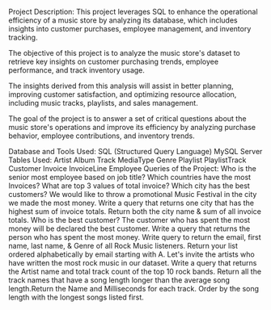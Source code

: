 Project Description:
This project leverages SQL to enhance the operational efficiency of a music store by analyzing its database, which includes insights into customer purchases, employee management, and inventory tracking.

The objective of this project is to analyze the music store's dataset to retrieve key insights on customer purchasing trends, employee performance, and track inventory usage.

The insights derived from this analysis will assist in better planning, improving customer satisfaction, and optimizing resource allocation, including music tracks, playlists, and sales management.

The goal of the project is to answer a set of critical questions about the music store's operations and improve its efficiency by analyzing purchase behavior, employee contributions, and inventory trends.

Database and Tools Used:
SQL (Structured Query Language)
MySQL Server
Tables Used:
Artist
Album
Track
MediaType
Genre
Playlist
PlaylistTrack
Customer
Invoice
InvoiceLine
Employee
Queries of the Project:
Who is the senior most employee based on job title?
Which countries have the most Invoices?
What are top 3 values of total invoice?
Which city has the best customers? We would like to throw a promotional Music Festival in the city we made the most money. Write a query that returns one city that has the highest sum of invoice totals. Return both the city name & sum of all invoice totals.
Who is the best customer? The customer who has spent the most money will be declared the best customer. Write a query that returns the person who has spent the most money.
Write query to return the email, first name, last name, & Genre of all Rock Music listeners. Return your list ordered alphabetically by email starting with A.
Let's invite the artists who have written the most rock music in our dataset. Write a query that returns the Artist name and total track count of the top 10 rock bands.
Return all the track names that have a song length longer than the average song length.Return the Name and Milliseconds for each track. Order by the song length with the longest songs listed first.
